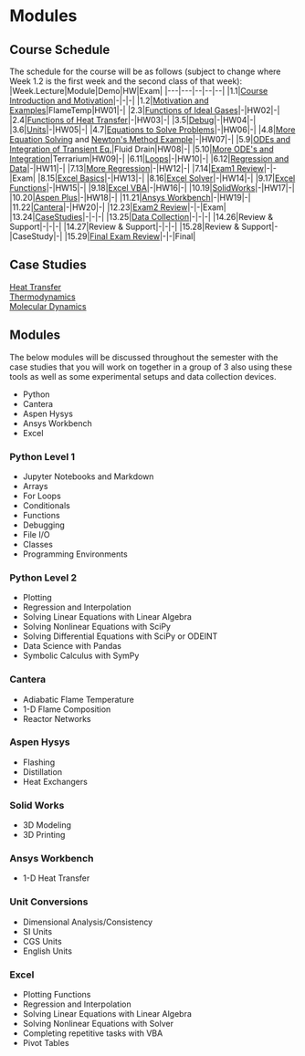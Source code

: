 # Modules

## Course Schedule
The schedule for the course will be as follows (subject to change where Week 1.2 is the first week and the second class of that week):
|Week.Lecture|Module|Demo|HW|Exam|
|---|---|--|--|--|
|1.1|[Course Introduction and Motivation](intro.md)|-|-|-|
|1.2|[Motivation and Examples](lectures/01-Motive.ipynb)|FlameTemp|HW01|-|
|2.3|[Functions of Ideal Gases](lectures/02-Functions.ipynb)|-|HW02|-|
|2.4|[Functions of Heat Transfer](lectures/03-FunctionsAgain.ipynb)|-|HW03|-|
|3.5|[Debug](lectures/04-Debug.ipynb)|-|HW04|-|
|3.6|[Units](lectures/05-Units.ipynb)|-|HW05|-|
|4.7|[Equations to Solve Problems](lectures/06-Equations.ipynb)|-|HW06|-|
|4.8|[More Equation Solving](lectures/07-EquationsAgain.ipynb) and [Newton's Method Example](https://clint-bg.github.io/comptools/lectures/07b-NewtonsMethod.html)|-|HW07|-|
|5.9|[ODEs and Integration of Transient Eq.](lectures/08-ODEs.ipynb)|Fluid Drain|HW08|-|
|5.10|[More ODE's and Integration](lectures/09-ODEsAgain.ipynb)|Terrarium|HW09|-|
|6.11|[Loops](lectures/10-Loops.ipynb)|-|HW10|-|
|6.12|[Regression and Data](lectures/11-Regression.ipynb)|-|HW11|-|
|7.13|[More Regression](lectures/12-RegressionAgain.ipynb)|-|HW12|-|
|7.14|[Exam1 Review](lectures/13-ExamReview.ipynb)|-|-|Exam|
|8.15|[Excel Basics](lectures/14-ExcelBasics.md)|-|HW13|-|
|8.16|[Excel Solver](lectures/15-ExcelSolver.md)|-|HW14|-|
|9.17|[Excel Functions](lectures/16-ExcelFunctions.md)|-|HW15|-|
|9.18|[Excel VBA](lectures/17-ExcelVBA.md)|-|HW16|-|
|10.19|[SolidWorks](lectures/18-Solidworks)|-|HW17|-|
|10.20|[Aspen Plus](lectures/19-Aspen)|-|HW18|-|
|11.21|[Ansys Workbench](lectures/20-Ansys)|-|HW19|-|
|11.22|[Cantera](lectures/21-Cantera)|-|HW20|-|
|12.23|[Exam2 Review](lectures/22-Exam2Review)|-|-|Exam|
|13.24|[CaseStudies](lectures/23-CaseStudies)|-|-|-|
|13.25|[Data Collection](casestudies/datacollection)|-|-|-|
|14.26|Review & Support|-|-|-|
|14.27|Review & Support|-|-|-|
|15.28|Review & Support|-|CaseStudy|-|
|15.29|[Final Exam Review](lectures/24-FinalReview)|-|-|Final|

## Case Studies
[Heat Transfer](casestudies/heattransfer.ipynb)  
[Thermodynamics](casestudies/thermo.ipynb)  
[Molecular Dynamics](casestudies/MD.ipynb)  

## Modules

The below modules will be discussed throughout the semester with the case studies that you will work on together in a group of 3 also using these tools as well as some experimental setups and data collection devices.

- Python
- Cantera
- Aspen Hysys
- Ansys Workbench
- Excel

### Python Level 1
- Jupyter Notebooks and Markdown
- Arrays
- For Loops
- Conditionals
- Functions
- Debugging
- File I/O
- Classes
- Programming Environments

### Python Level 2
- Plotting
- Regression and Interpolation
- Solving Linear Equations with Linear Algebra
- Solving Nonlinear Equations with SciPy
- Solving Differential Equations with SciPy or ODEINT
- Data Science with Pandas
- Symbolic Calculus with SymPy

### Cantera
- Adiabatic Flame Temperature
- 1-D Flame Composition
- Reactor Networks

### Aspen Hysys
- Flashing
- Distillation
- Heat Exchangers

### Solid Works
- 3D Modeling
- 3D Printing

### Ansys Workbench
- 1-D Heat Transfer

### Unit Conversions
- Dimensional Analysis/Consistency
- SI Units
- CGS Units
- English Units

### Excel
- Plotting Functions
- Regression and Interpolation
- Solving Linear Equations with Linear Algebra
- Solving Nonlinear Equations with Solver
- Completing repetitive tasks with VBA
- Pivot Tables